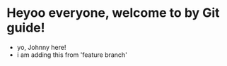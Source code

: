 # Heyoo everyone, welcome to by Git guide!

- yo, Johnny here!
- i am adding this from 'feature branch'
